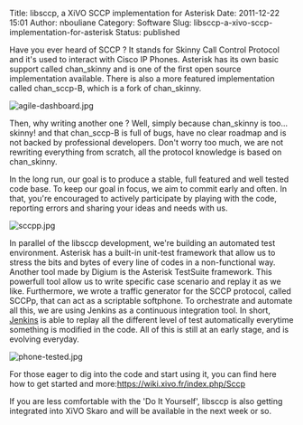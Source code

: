 Title: libsccp, a XiVO SCCP implementation for Asterisk
Date: 2011-12-22 15:01
Author: nbouliane
Category: Software
Slug: libsccp-a-xivo-sccp-implementation-for-asterisk
Status: published

Have you ever heard of SCCP ? It stands for Skinny Call Control Protocol
and it's used to interact with Cisco IP Phones. Asterisk has its own
basic support called chan\_skinny and is one of the first open source
implementation available. There is also a more featured implementation
called chan\_sccp-B, which is a fork of chan\_skinny.

![agile-dashboard.jpg](/public/libsccp/.agile-dashboard_s.jpg "agile-dashboard.jpg, déc. 2011")

Then, why writing another one ? Well, simply because chan\_skinny is
too... skinny! and that chan\_sccp-B is full of bugs, have no clear
roadmap and is not backed by professional developers. Don't worry too
much, we are not rewriting everything from scratch, all the protocol
knowledge is based on chan\_skinny.

In the long run, our goal is to produce a stable, full featured and well
tested code base. To keep our goal in focus, we aim to commit early and
often. In that, you're encouraged to actively participate by playing
with the code, reporting errors and sharing your ideas and needs with
us.

![sccpp.jpg](/public/libsccp/.sccpp_s.jpg "sccpp.jpg, déc. 2011")

In parallel of the libsccp development, we're building an automated test
environment. Asterisk has a built-in unit-test framework that allow us
to stress the bits and bytes of every line of codes in a non-functional
way. Another tool made by Digium is the Asterisk TestSuite framework.
This powerfull tool allow us to write specific case scenario and replay
it as we like. Furthermore, we wrote a traffic generator for the SCCP
protocol, called SCCPp, that can act as a scriptable softphone. To
orchestrate and automate all this, we are using Jenkins as a continuous
integration tool. In short, [Jenkins](http://jenkins.xivo.fr/) is able
to replay all the different level of test automatically everytime
something is modified in the code. All of this is still at an early
stage, and is evolving everyday.

![phone-tested.jpg](/public/libsccp/.phone-tested_s.jpg "phone-tested.jpg, déc. 2011")

For those eager to dig into the code and start using it, you can find
here how to get started and more:<https://wiki.xivo.fr/index.php/Sccp>

If you are less comfortable with the 'Do It Yourself', libsccp is also
getting integrated into XiVO Skaro and will be available in the next
week or so.

</p>

